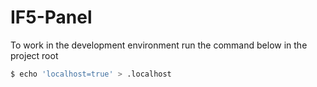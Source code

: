 # IF5-Panel

To work in the development environment run the command below in the project root
``` sh
$ echo 'localhost=true' > .localhost
```

